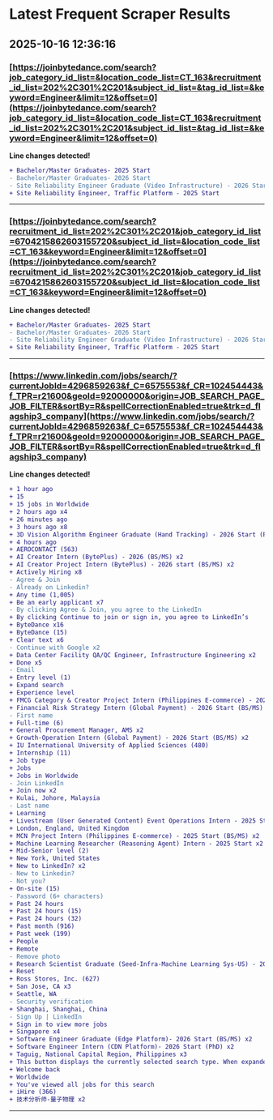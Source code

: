 # Latest Frequent Scraper Results

## 2025-10-16 12:36:16

### [https://joinbytedance.com/search?job_category_id_list=&location_code_list=CT_163&recruitment_id_list=202%2C301%2C201&subject_id_list=&tag_id_list=&keyword=Engineer&limit=12&offset=0](https://joinbytedance.com/search?job_category_id_list=&location_code_list=CT_163&recruitment_id_list=202%2C301%2C201&subject_id_list=&tag_id_list=&keyword=Engineer&limit=12&offset=0)

**Line changes detected!**

```diff
+ Bachelor/Master Graduates- 2025 Start
- Bachelor/Master Graduates- 2026 Start
- Site Reliability Engineer Graduate (Video Infrastructure) - 2026 Start (BS/MS)
+ Site Reliability Engineer, Traffic Platform - 2025 Start
```

---
### [https://joinbytedance.com/search?recruitment_id_list=202%2C301%2C201&job_category_id_list=6704215862603155720&subject_id_list=&location_code_list=CT_163&keyword=Engineer&limit=12&offset=0](https://joinbytedance.com/search?recruitment_id_list=202%2C301%2C201&job_category_id_list=6704215862603155720&subject_id_list=&location_code_list=CT_163&keyword=Engineer&limit=12&offset=0)

**Line changes detected!**

```diff
+ Bachelor/Master Graduates- 2025 Start
- Bachelor/Master Graduates- 2026 Start
- Site Reliability Engineer Graduate (Video Infrastructure) - 2026 Start (BS/MS)
+ Site Reliability Engineer, Traffic Platform - 2025 Start
```

---
### [https://www.linkedin.com/jobs/search/?currentJobId=4296859263&f_C=6575553&f_CR=102454443&f_TPR=r21600&geoId=92000000&origin=JOB_SEARCH_PAGE_JOB_FILTER&sortBy=R&spellCorrectionEnabled=true&trk=d_flagship3_company](https://www.linkedin.com/jobs/search/?currentJobId=4296859263&f_C=6575553&f_CR=102454443&f_TPR=r21600&geoId=92000000&origin=JOB_SEARCH_PAGE_JOB_FILTER&sortBy=R&spellCorrectionEnabled=true&trk=d_flagship3_company)

**Line changes detected!**

```diff
+ 1 hour ago
+ 15
+ 15 jobs in Worldwide
+ 2 hours ago x4
+ 26 minutes ago
+ 3 hours ago x8
+ 3D Vision Algorithm Engineer Graduate (Hand Tracking) - 2026 Start (PHD) x2
+ 4 hours ago
+ AEROCONTACT (563)
+ AI Creator Intern (BytePlus) - 2026 (BS/MS) x2
+ AI Creator Project Intern (BytePlus) - 2026 start (BS/MS) x2
+ Actively Hiring x8
- Agree & Join
- Already on Linkedin?
+ Any time (1,005)
+ Be an early applicant x7
- By clicking Agree & Join, you agree to the LinkedIn
+ By clicking Continue to join or sign in, you agree to LinkedIn’s
+ ByteDance x16
+ ByteDance (15)
+ Clear text x6
- Continue with Google x2
+ Data Center Facility QA/QC Engineer, Infrastructure Engineering x2
+ Done x5
- Email
+ Entry level (1)
+ Expand search
+ Experience level
+ FMCG Category & Creator Project Intern (Philippines E-commerce) - 2025 Start (BS/MS) x2
+ Financial Risk Strategy Intern (Global Payment) - 2026 Start (BS/MS) x2
- First name
+ Full-time (6)
+ General Procurement Manager, AMS x2
+ Growth-Operation Intern (Global Payment) - 2026 Start (BS/MS) x2
+ IU International University of Applied Sciences (480)
+ Internship (11)
+ Job type
+ Jobs
+ Jobs in Worldwide
- Join LinkedIn
+ Join now x2
+ Kulai, Johore, Malaysia
- Last name
+ Learning
+ Livestream (User Generated Content) Event Operations Intern - 2025 Start x2
+ London, England, United Kingdom
+ MCN Project Intern (Philippines E-commerce) - 2025 Start (BS/MS) x2
+ Machine Learning Researcher (Reasoning Agent) Intern - 2025 Start x2
+ Mid-Senior level (2)
+ New York, United States
+ New to LinkedIn? x2
- New to Linkedin?
- Not you?
+ On-site (15)
- Password (6+ characters)
+ Past 24 hours
+ Past 24 hours (15)
+ Past 24 hours (32)
+ Past month (916)
+ Past week (199)
+ People
+ Remote
- Remove photo
+ Research Scientist Graduate (Seed-Infra-Machine Learning Sys-US) - 2026 Start (PhD) x2
+ Reset
+ Ross Stores, Inc. (627)
+ San Jose, CA x3
+ Seattle, WA
- Security verification
+ Shanghai, Shanghai, China
- Sign Up | LinkedIn
+ Sign in to view more jobs
+ Singapore x4
+ Software Engineer Graduate (Edge Platform)- 2026 Start (BS/MS) x2
+ Software Engineer Intern (CDN Platform)- 2026 Start (PhD) x2
+ Taguig, National Capital Region, Philippines x3
+ This button displays the currently selected search type. When expanded it provides a list of search options that will switch the search inputs to match the current selection.
+ Welcome back
+ Worldwide
+ You've viewed all jobs for this search
+ iHire (366)
+ 技术分析师-量子物理 x2
```

---
